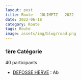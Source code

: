 ```yaml
---
layout: post
title: Route - JOLIMETZ - 2022
date: 2022-06-18
category: Route
tags: Route
image: assets/img/blog/road.png
---
```


### 1ère Catégorie
40 participants
- [DEFOSSE HERVE](https://teamspecializedlille.cc/coureurs/defosseherve) : Ab

